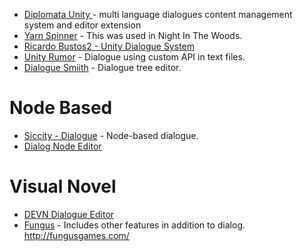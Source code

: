 
* [Diplomata Unity ](https://github.com/brunurd/diplomata-unity) - multi language dialogues content management system and editor extension
* [Yarn Spinner](https://github.com/thesecretlab/YarnSpinner) - This was used in Night In The Woods.
* [Ricardo Bustos2 - Unity Dialogue System](https://github.com/RicardoBustos2/UnityDialogueSystem)
* [Unity Rumor](https://github.com/exodrifter/unity-rumor) - Dialogue using custom API in text files.
* [Dialogue Smiith](https://github.com/code51/dialoguesmith) - Dialogue tree editor.
# Node Based
* [Siccity - Dialogue](https://github.com/Siccity/Dialogue) - Node-based dialogue.
* [Dialog Node Editor](https://github.com/alee12131415/Dialog-Node-Editor)

# Visual Novel

* [DEVN Dialogue Editor](https://github.com/DillonHandyside/DEVN-DialogueEditorForVisualNovels)
* [Fungus](https://github.com/snozbot/fungus) - Includes other features in addition to dialog. http://fungusgames.com/

